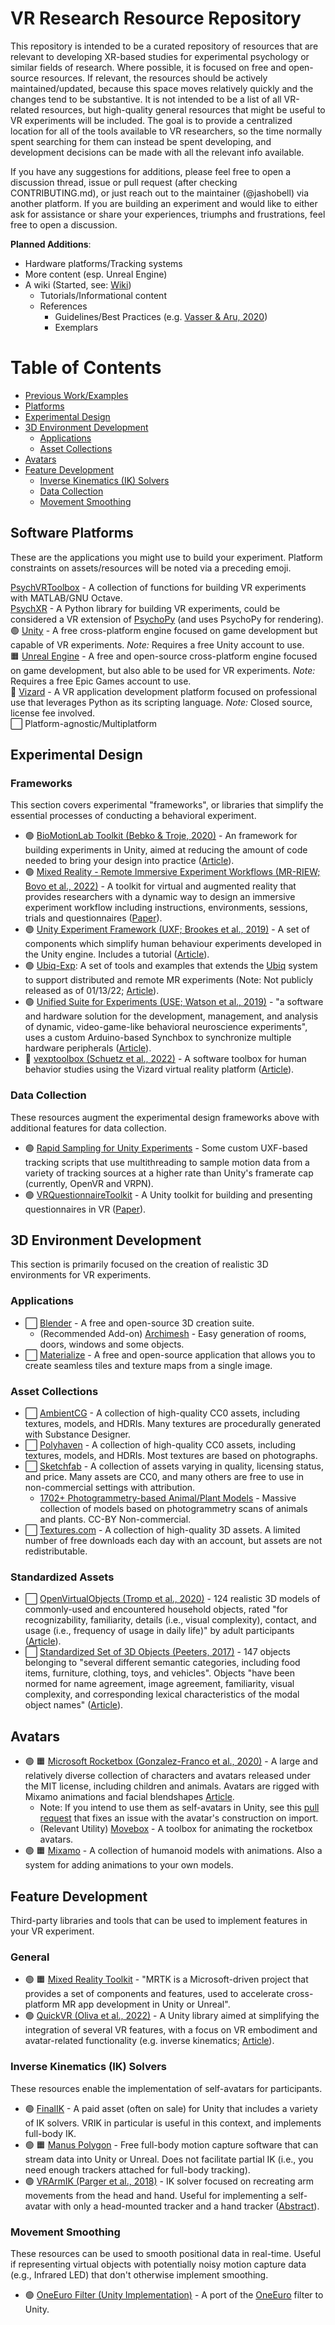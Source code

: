 # VR Research Resource Repository

This repository is intended to be a curated repository of resources that are relevant to developing XR-based studies for experimental psychology or similar fields of research. Where possible, it is focused on free and open-source resources. If relevant, the resources should be actively maintained/updated, because this space moves relatively quickly and the changes tend to be substantive. It is not intended to be a list of all VR-related resources, but high-quality general resources that might be useful to VR experiments will be included. The goal is to provide a centralized location for all of the tools available to VR researchers, so the time normally spent searching for them can instead be spent developing, and development decisions can be made with all the relevant info available. 

If you have any suggestions for additions, please feel free to open a discussion thread, issue or pull request (after checking CONTRIBUTING.md), or just reach out to the maintainer (@jashobell) via another platform. If you are building an experiment and would like to either ask for assistance or share your experiences, triumphs and frustrations, feel free to open a discussion.

**Planned Additions**:

- Hardware platforms/Tracking systems
- More content (esp. Unreal Engine)
- A wiki (Started, see: [Wiki](https://github.com/JashoBell/vr-experiments-resource-repo/wiki))
    - Tutorials/Informational content
    - References
        - Guidelines/Best Practices (e.g. [Vasser & Aru, 2020](https://www.sciencedirect.com/science/article/pii/S2352250X20300683))
        - Exemplars

# Table of Contents
- [Previous Work/Examples](https://github.com/JashoBell/vr-experiments-resource-repo/wiki/Open-Source-Research)
- [Platforms](#software-platforms)
- [Experimental Design](#experimental-design)
- [3D Environment Development](#3d-environment-Development)
    - [Applications](#applications)
    - [Asset Collections](#asset-collections)
- [Avatars](#avatars)
- [Feature Development](#feature-development)
    - [Inverse Kinematics (IK) Solvers](#inverse-kinematics-ik-solvers)
    - [Data Collection](#data-collection)
    - [Movement Smoothing](#movement-smoothing)



## Software Platforms
These are the applications you might use to build your experiment. Platform constraints on assets/resources will be noted via a preceding emoji.

[PsychVRToolbox](http://psychtoolbox.org/docs/PsychVRToolbox) - A collection of functions for building VR experiments with MATLAB/GNU Octave.  
[PsychXR](psychxr.org) - A Python library for building VR experiments, could be considered a VR extension of [PsychoPy](https://www.psychopy.org/) (and uses PsychoPy for rendering).  
:green_circle: [Unity](https://unity.com/) - A free cross-platform engine focused on game development but capable of VR experiments. *Note:* Requires a free Unity account to use.  
:orange_square: [Unreal Engine](https://www.unrealengine.com/en-US) - A free and open-source cross-platform engine focused on game development, but also able to be used for VR experiments. *Note:* Requires a free Epic Games account to use.  
:large_blue_diamond: [Vizard](https://www.worldviz.com/vizard-virtual-reality-software) - A VR application development platform focused on professional use that leverages Python as its scripting language. *Note:* Closed source, license fee involved.    
:white_large_square: Platform-agnostic/Multiplatform  


## Experimental Design

### Frameworks
This section covers experimental "frameworks", or libraries that simplify the essential processes of conducting a behavioral experiment.

- :green_circle: [BioMotionLab Toolkit (Bebko & Troje, 2020)](https://github.com/BioMotionLab/TUX) - An framework for building experiments in Unity, aimed at reducing the amount of code needed to bring your design into practice ([Article](https://psyarxiv.com/arvkf/)).    
- :green_circle: [Mixed Reality - Remote Immersive Experiment Workflows (MR-RIEW; Bovo et al., 2022)](https://github.com/CrowdVRLab/MR-RIEW) - A toolkit for virtual and augmented reality that provides researchers with a dynamic way to design an immersive experiment workflow including instructions, environments, sessions, trials and questionnaires ([Paper](https://ieeexplore.ieee.org/document/9757432)).
- :green_circle: [Unity Experiment Framework (UXF; Brookes et al., 2019)](https://github.com/immersivecognition/unity-experiment-framework) - A set of components which simplify human behaviour experiments developed in the Unity engine. Includes a tutorial ([Article](https://link.springer.com/article/10.3758/s13428-019-01242-0)).
- :green_circle: [Ubiq-Exp](https://ubiq.online/publications/ubiq-exp/): A set of tools and examples that extends the [Ubiq](https://github.com/UCL-VR/ubiq/) system to support distributed and remote MR experiments (Note: Not publicly released as of 01/13/22; [Article](https://www.frontiersin.org/articles/10.3389/frvir.2022.912078/full)).
- :green_circle: [Unified Suite for Experiments (USE; Watson et al., 2019)](http://accl.psy.vanderbilt.edu/resources/analysis-tools/unifiedsuiteforexperiments/) - "a software and hardware solution for the development, management, and analysis of dynamic, video-game-like behavioral neuroscience experiments", uses a custom Arduino-based Synchbox to synchronize multiple hardware peripherals ([Article](https://www.sciencedirect.com/science/article/abs/pii/S0165027019302316)).
- :large_blue_diamond: [vexptoolbox (Schuetz et al., 2022)](https://github.com/ischtz/vizard-experiment-toolbox) - A software toolbox for human behavior studies using the Vizard virtual reality platform ([Article](https://link.springer.com/article/10.3758/s13428-022-01831-6)).

### Data Collection
These resources augment the experimental design frameworks above with additional features for data collection.

- :green_circle: [Rapid Sampling for Unity Experiments](https://github.com/JashoBell/rapid-sampling-for-unity-experiments) - Some custom UXF-based tracking scripts that use multithreading to sample motion data from a variety of tracking sources at a higher rate than Unity's framerate cap (currently, OpenVR and VRPN).
- :green_circle: [VRQuestionnaireToolkit](https://github.com/MartinFk/VRQuestionnaireToolkit) - A Unity toolkit for building and presenting questionnaires in VR ([Paper](https://hcitang.org/papers/2020-uist2020wip-feick-vrqt.pdf)).

## 3D Environment Development
This section is primarily focused on the creation of realistic 3D environments for VR experiments.

### Applications
- :white_large_square: [Blender](https://www.blender.org/) - A free and open-source 3D creation suite.  
    - (Recommended Add-on) [Archimesh](https://docs.blender.org/manual/en/3.3/addons/add_mesh/archimesh.html) - Easy generation of rooms, doors, windows and some objects.
- :white_large_square: [Materialize](https://boundingboxsoftware.com/materialize/) - A free and open-source application that allows you to create seamless tiles and texture maps from a single image.

### Asset Collections
- :white_large_square: [AmbientCG](https://ambientcg.com/) - A collection of high-quality CC0 assets, including textures, models, and HDRIs. Many textures are procedurally generated with Substance Designer.
- :white_large_square: [Polyhaven](https://polyhaven.com/) - A collection of high-quality CC0 assets, including textures, models, and HDRIs. Most textures are based on photographs.
- :white_large_square: [Sketchfab](https://sketchfab.com/) - A collection of assets varying in quality, licensing status, and price. Many assets are CC0, and many others are free to use in non-commercial settings with attribution.
    - [1702+ Photogrammetry-based Animal/Plant Models](https://sketchfab.com/ffishAsia-and-floraZia) - Massive collection of models based on photogrammetry scans of animals and plants. CC-BY Non-commercial.
- :white_large_square: [Textures.com](https://www.textures.com/) - A collection of high-quality 3D assets. A limited number of free downloads each day with an account, but assets are not redistributable.

### Standardized Assets
- :white_large_square: [OpenVirtualObjects (Tromp et al., 2020)](https://edmond.mpdl.mpg.de/dataset.xhtml?persistentId=doi:10.17617/3.ANGZTW) - 124 realistic 3D models of commonly-used and encountered household objects, rated "for recognizability, familiarity, details (i.e., visual complexity), contact, and usage (i.e., frequency of usage in daily life)" by adult participants ([Article](https://www.frontiersin.org/articles/10.3389/frvir.2020.611091/full)).
- :white_large_square: [Standardized Set of 3D Objects (Peeters, 2017)](https://archive.mpi.nl/mpi/islandora/object/mpi:1839_CA8BDA0E_B042_417F_8661_8810B57E6732?asOfDateTime=2018-03-02T11:00:00.000Z) - 147 objects belonging to "several different semantic categories, including food items, furniture, clothing, toys, and vehicles". Objects "have been normed for name agreement, image agreement, familiarity, visual complexity, and corresponding lexical characteristics of the modal object names" ([Article](https://link.springer.com/article/10.3758/s13428-017-0925-3)).

## Avatars
- :green_circle: :orange_square: [Microsoft Rocketbox (Gonzalez-Franco et al., 2020)](https://github.com/microsoft/Microsoft-Rocketbox) - A large and relatively diverse collection of characters and avatars released under the MIT license, including children and animals. Avatars are rigged with Mixamo animations and facial blendshapes [Article](https://www.frontiersin.org/articles/10.3389/frvir.2020.561558/full). 
    - Note: If you intend to use them as self-avatars in Unity, see this [pull request](https://github.com/microsoft/Microsoft-Rocketbox/pull/19) that fixes an issue with the avatar's construction on import.
    - (Relevant Utility) [Movebox](https://github.com/microsoft/MoveBox-for-Microsoft-Rocketbox) - A toolbox for animating the rocketbox avatars.
- :green_circle: :orange_square: [Mixamo](https://www.mixamo.com/) - A collection of humanoid models with animations. Also a system for adding animations to your own models.

## Feature Development  
Third-party libraries and tools that can be used to implement features in your VR experiment.

### General

- :green_circle: :orange_square: [Mixed Reality Toolkit](https://github.com/microsoft/MixedRealityToolkit) - "MRTK is a Microsoft-driven project that provides a set of components and features, used to accelerate cross-platform MR app development in Unity or Unreal". 
- :green_circle: [QuickVR (Oliva et al., 2022)](https://github.com/eventlab-projects/com.quickvr.quickbase) - A Unity library aimed at simplifying the integration of several VR features, with a focus on VR embodiment and avatar-related functionality (e.g. inverse kinematics; [Article](https://www.frontiersin.org/articles/10.3389/frvir.2022.937191/full)).

### Inverse Kinematics (IK) Solvers
These resources enable the implementation of self-avatars for participants.

- :green_circle: [FinalIK](https://assetstore.unity.com/packages/tools/animation/final-ik-14290) - A paid asset (often on sale) for Unity that includes a variety of IK solvers. VRIK in particular is useful in this context, and implements full-body IK.
- :green_circle: :orange_square: [Manus Polygon](https://www.manus-meta.com/software/polygon) - Free full-body motion capture software that can stream data into Unity or Unreal. Does not facilitate partial IK (i.e., you need enough trackers attached for full-body tracking).
- :green_circle: [VRArmIK (Parger et al., 2018)](https://github.com/dabeschte/VRArmIK) - IK solver focused on recreating arm movements from the head and hand. Useful for implementing a self-avatar with only a head-mounted tracker and a hand tracker ([Abstract](https://dl.acm.org/doi/abs/10.1145/3281505.3281529)).

### Movement Smoothing
These resources can be used to smooth positional data in real-time. Useful if representing virtual objects with potentially noisy motion capture data (e.g., Infrared LED) that don't otherwise implement smoothing.

- :green_circle: [OneEuro Filter (Unity Implementation)](https://github.com/DarioMazzanti/OneEuroFilterUnity) - A port of the [OneEuro](https://gery.casiez.net/1euro/) filter to Unity.

